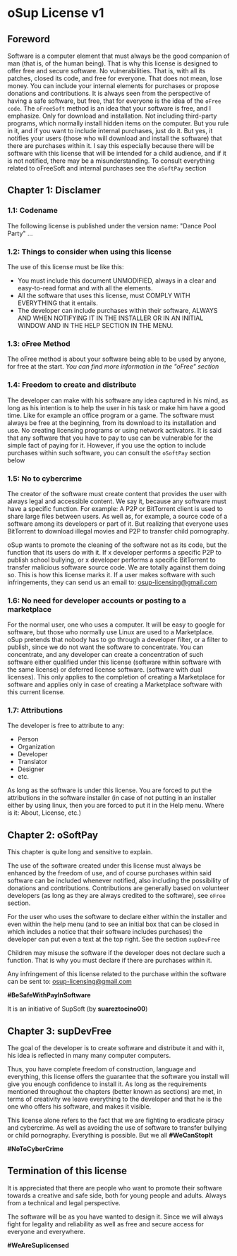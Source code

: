 # oSup License v1

## Foreword
Software is a computer element that must always be the good companion of man (that is, of the human being). That is why this license is designed to offer free and secure software. No vulnerabilities. That is, with all its patches, closed its code, and free for everyone. That does not mean, lose money. You can include your internal elements for purchases or propose donations and contributions. It is always seen from the perspective of having a safe software, but free, that for everyone is the idea of ​​the `oFree code`. The `oFreeSoft` method is an idea that your software is free, and I emphasize. Only for download and installation. Not including third-party programs, which normally install hidden items on the computer. But you rule in it, and if you want to include internal purchases, just do it. But yes, it notifies your users (those who will download and install the software) that there are purchases within it. I say this especially because there will be software with this license that will be intended for a child audience, and if it is not notified, there may be a misunderstanding. To consult everything related to oFreeSoft and internal purchases see the `oSoftPay` section

## Chapter 1: Disclamer
### 1.1: Codename
The following license is published under the version name: "Dance Pool Party" ...

### 1.2: Things to consider when using this license
The use of this license must be like this:

- You must include this document UNMODIFIED, always in a clear and easy-to-read format and with all the elements.
- All the software that uses this license, must COMPLY WITH EVERYTHING that it entails.
- The developer can include purchases within their software, ALWAYS AND WHEN NOTIFYING IT IN THE INSTALLER OR IN AN INITIAL WINDOW AND IN THE HELP SECTION IN THE MENU.

### 1.3: oFree Method
The oFree method is about your software being able to be used by anyone, for free at the start. *You can find more information in the "oFree" section*
### 1.4: Freedom to create and distribute
The developer can make with his software any idea captured in his mind, as long as his intention is to help the user in his task or make him have a good time. Like for example an office program or a game. The software must always be free at the beginning, from its download to its installation and use. No creating licensing programs or using network activators. It is said that any software that you have to pay to use can be vulnerable for the simple fact of paying for it. However, if you use the option to include purchases within such software, you can consult the `oSoftPay` section below
### 1.5: No to cybercrime
The creator of the software must create content that provides the user with always legal and accessible content. We say it, because any software must have a specific function. For example: A P2P or BitTorrent client is used to share large files between users. As well as, for example, a source code of a software among its developers or part of it. But realizing that everyone uses BitTorrent to download illegal movies and P2P to transfer child pornography.

oSup wants to promote the cleaning of the software not as its code, but the function that its users do with it. If x developer performs a specific P2P to publish school bullying, or x developer performs a specific BitTorrent to transfer malicious software source code. We are totally against them doing so. This is how this license marks it. If a user makes software with such infringements, they can send us an email to: osup-licensing@gmail.com
### 1.6: No need for developer accounts or posting to a marketplace
For the normal user, one who uses a computer. It will be easy to google for software, but those who normally use Linux are used to a Marketplace. oSup pretends that nobody has to go through a developer filter, or a filter to publish, since we do not want the software to concentrate. You can concentrate, and any developer can create a concentration of such software either qualified under this license (software within software with the same license) or deferred license software. (software with dual licenses). This only applies to the completion of creating a Marketplace for software and applies only in case of creating a Marketplace software with this current license.

### 1.7: Attributions
The developer is free to attribute to any:

- Person
- Organization
- Developer
- Translator
- Designer
- etc.

As long as the software is under this license. You are forced to put the attributions in the software installer (in case of not putting in an installer either by using linux, then you are forced to put it in the Help menu. Where is it: About, License, etc.)
## Chapter 2: oSoftPay
This chapter is quite long and sensitive to explain.

The use of the software created under this license must always be enhanced by the freedom of use, and of course purchases within said software can be included whenever notified, also including the possibility of donations and contributions. Contributions are generally based on volunteer developers (as long as they are always credited to the software), see `oFree` section.

For the user who uses the software to declare either within the installer and even within the help menu (and to see an initial box that can be closed in which includes a notice that their software includes purchases) the developer can put even a text at the top right. See the section `supDevFree`

Children may misuse the software if the developer does not declare such a function. That is why you must declare if there are purchases within it.

Any infringement of this license related to the purchase within the software can be sent to: osup-licensing@gmail.com

**#BeSafeWithPayInSoftware**

It is an initiative of SupSoft (by **suareztocino00**)

## Chapter 3: supDevFree

The goal of the developer is to create software and distribute it and with it, his idea is reflected in many many computer computers.

Thus, you have complete freedom of construction, language and everything, this license offers the guarantee that the software you install will give you enough confidence to install it. As long as the requirements mentioned throughout the chapters (better known as sections) are met, in terms of creativity we leave everything to the developer and that he is the one who offers his software, and makes it visible.

This license alone refers to the fact that we are fighting to eradicate piracy and cybercrime. As well as avoiding the use of software to transfer bullying or child pornography. Everything is possible. But we all 
**#WeCanStopIt**

**#NoToCyberCrime**
## Termination of this license
It is appreciated that there are people who want to promote their software towards a creative and safe side, both for young people and adults. Always from a technical and legal perspective.

The software will be as you have wanted to design it. Since we will always fight for legality and reliability as well as free and secure access for everyone and everywhere.

**#WeAreSuplicensed**

